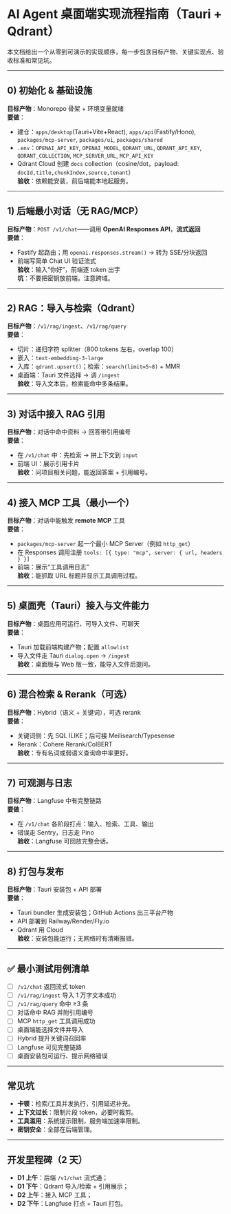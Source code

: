 # AI Agent 桌面端实现流程指南（Tauri + Qdrant）

本文档给出一个从零到可演示的实现顺序，每一步包含目标产物、关键实现点、验收标准和常见坑。

---

## 0) 初始化 & 基础设施
**目标产物**：Monorepo 骨架 + 环境变量就绪  
**要做**：
- 建仓：`apps/desktop`(Tauri+Vite+React), `apps/api`(Fastify/Hono), `packages/mcp-server`, `packages/ui`, `packages/shared`  
- `.env`：`OPENAI_API_KEY`, `OPENAI_MODEL`, `QDRANT_URL`, `QDRANT_API_KEY`, `QDRANT_COLLECTION`, `MCP_SERVER_URL`, `MCP_API_KEY`  
- Qdrant Cloud 创建 `docs` collection（cosine/dot，payload: `docId,title,chunkIndex,source,tenant`）  
**验收**：依赖能安装，前后端能本地起服务。

---

## 1) 后端最小对话（无 RAG/MCP）
**目标产物**：`POST /v1/chat`——调用 **OpenAI Responses API**，**流式返回**  
**要做**：
- Fastify 起路由；用 `openai.responses.stream()` → 转为 SSE/分块返回  
- 前端写简单 Chat UI 验证流式  
**验收**：输入“你好”，前端逐 token 出字  
**坑**：不要把密钥放前端，注意跨域。

---

## 2) RAG：导入与检索（Qdrant）
**目标产物**：`/v1/rag/ingest`、`/v1/rag/query`  
**要做**：
- 切片：递归字符 splitter（800 tokens 左右，overlap 100）  
- 嵌入：`text-embedding-3-large`  
- 入库：`qdrant.upsert()`；检索：`search(limit=5~8)` + MMR  
- 桌面端：Tauri 文件选择 → 调 `/ingest`  
**验收**：导入文本后，检索能命中多条结果。

---

## 3) 对话中接入 RAG 引用
**目标产物**：对话中命中资料 → 回答带引用编号  
**要做**：
- 在 `/v1/chat` 中：先检索 → 拼上下文到 `input`  
- 前端 UI：展示引用卡片  
**验收**：问项目相关问题，能返回答案 + 引用编号。

---

## 4) 接入 MCP 工具（最小一个）
**目标产物**：对话中能触发 **remote MCP** 工具  
**要做**：
- `packages/mcp-server` 起一个最小 MCP Server（例如 `http_get`）  
- 在 Responses 调用注册 `tools: [{ type: "mcp", server: { url, headers } }]`  
- 前端：展示“工具调用日志”  
**验收**：能抓取 URL 标题并显示工具调用过程。

---

## 5) 桌面壳（Tauri）接入与文件能力
**目标产物**：桌面应用可运行、可导入文件、可聊天  
**要做**：
- Tauri 加载前端构建产物；配置 `allowlist`  
- 导入文件走 Tauri `dialog.open` → `/ingest`  
**验收**：桌面版与 Web 版一致，能导入文件后提问。

---

## 6) 混合检索 & Rerank（可选）
**目标产物**：Hybrid（语义 + 关键词），可选 rerank  
**要做**：
- 关键词侧：先 SQL ILIKE；后可接 Meilisearch/Typesense  
- Rerank：Cohere Rerank/ColBERT  
**验收**：专有名词或弱语义查询命中率更好。

---

## 7) 可观测与日志
**目标产物**：Langfuse 中有完整链路  
**要做**：
- 在 `/v1/chat` 各阶段打点：输入、检索、工具、输出  
- 错误走 Sentry，日志走 Pino  
**验收**：Langfuse 可回放完整会话。

---

## 8) 打包与发布
**目标产物**：Tauri 安装包 + API 部署  
**要做**：
- Tauri bundler 生成安装包；GitHub Actions 出三平台产物  
- API 部署到 Railway/Render/Fly.io  
- Qdrant 用 Cloud  
**验收**：安装包能运行；无网络时有清晰报错。

---

## ✅ 最小测试用例清单
- [ ] `/v1/chat` 返回流式 token  
- [ ] `/v1/rag/ingest` 导入 1 万字文本成功  
- [ ] `/v1/rag/query` 命中 ≥3 条  
- [ ] 对话命中 RAG 并附引用编号  
- [ ] MCP `http_get` 工具调用成功  
- [ ] 桌面端能选择文件并导入  
- [ ] Hybrid 提升关键词召回率  
- [ ] Langfuse 可见完整链路  
- [ ] 桌面安装包可运行、提示网络错误  

---

## 常见坑
- **卡顿**：检索/工具并发执行，引用延迟补充。  
- **上下文过长**：限制片段 token，必要时裁剪。  
- **工具滥用**：系统提示限制，服务端加速率限制。  
- **密钥安全**：全部在后端管理。

---

## 开发里程碑（2 天）
- **D1 上午**：后端 `/v1/chat` 流式通；  
- **D1 下午**：Qdrant 导入/检索 + 引用展示；  
- **D2 上午**：接入 MCP 工具；  
- **D2 下午**：Langfuse 打点 + Tauri 打包。
